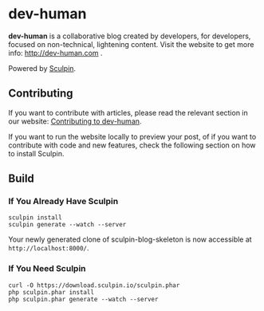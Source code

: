 # dev-human

**dev-human** is a collaborative blog created by developers, for developers, focused on non-technical, lightening content.
Visit the website to get more info: http://dev-human.com .

Powered by [Sculpin](http://sculpin.io).

## Contributing

If you want to contribute with articles, please read the relevant section in our website: [Contributing to dev-human](http://dev-human.com/docs/contribute/).

If you want to run the website locally to preview your post, of if you want to contribute with code and new features, check the following section on how to install Sculpin.

Build
-----

### If You Already Have Sculpin

    sculpin install
    sculpin generate --watch --server

Your newly generated clone of sculpin-blog-skeleton is now
accessible at `http://localhost:8000/`.

### If You Need Sculpin

    curl -O https://download.sculpin.io/sculpin.phar
    php sculpin.phar install
    php sculpin.phar generate --watch --server
